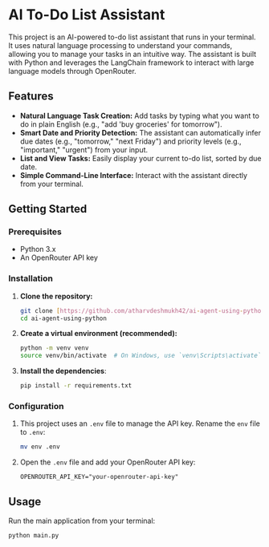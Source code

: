 # AI To-Do List Assistant

This project is an AI-powered to-do list assistant that runs in your terminal. It uses natural language processing to understand your commands, allowing you to manage your tasks in an intuitive way. The assistant is built with Python and leverages the LangChain framework to interact with large language models through OpenRouter.

## Features

* **Natural Language Task Creation:** Add tasks by typing what you want to do in plain English (e.g., "add 'buy groceries' for tomorrow").
* **Smart Date and Priority Detection:** The assistant can automatically infer due dates (e.g., "tomorrow," "next Friday") and priority levels (e.g., "important," "urgent") from your input.
* **List and View Tasks:** Easily display your current to-do list, sorted by due date.
* **Simple Command-Line Interface:** Interact with the assistant directly from your terminal.

## Getting Started

### Prerequisites

* Python 3.x
* An OpenRouter API key

### Installation

1.  **Clone the repository:**
    ```bash
    git clone [https://github.com/atharvdeshmukh42/ai-agent-using-python.git](https://github.com/atharvdeshmukh42/ai-agent-using-python.git)
    cd ai-agent-using-python
    ```

2.  **Create a virtual environment (recommended):**
    ```bash
    python -m venv venv
    source venv/bin/activate  # On Windows, use `venv\Scripts\activate`
    ```

3.  **Install the dependencies**:
    ```bash
    pip install -r requirements.txt
    ```

### Configuration

1.  This project uses an `.env` file to manage the API key. Rename the `env` file to `.env`:
    ```bash
    mv env .env
    ```

2.  Open the `.env` file and add your OpenRouter API key:
    ```
    OPENROUTER_API_KEY="your-openrouter-api-key"
    ```

## Usage

Run the main application from your terminal:

```bash
python main.py
